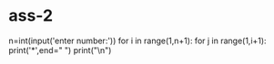 # ass-2
n=int(input('enter number:'))
for i in range(1,n+1):
    for j in range(1,i+1):
        print('*',end=" ")
        print("\n")
